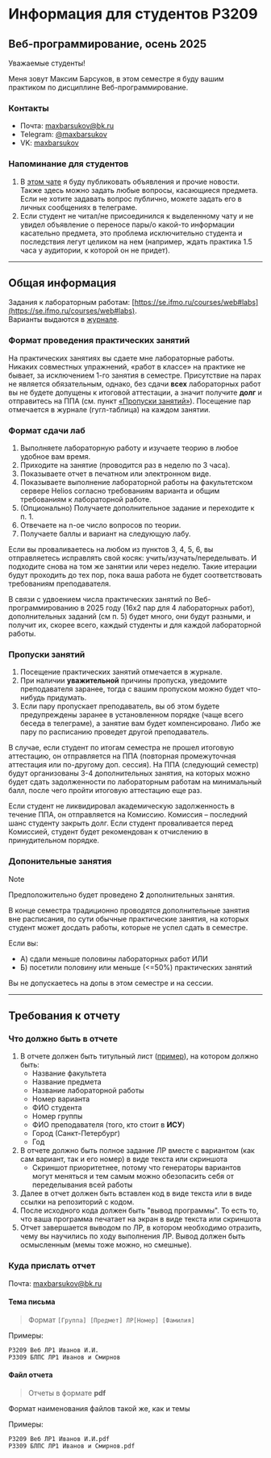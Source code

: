 # Информация для студентов P3209

## Веб-программирование, осень 2025

Уважаемые студенты!

Меня зовут Максим Барсуков, в этом семестре я буду вашим практиком по дисциплине Веб-программирование.

### Контакты

- Почта: [maxbarsukov@bk.ru](mailto:maxbarsukov@bk.ru)
- Telegram: [@maxbarsukov](https://t.me/maxbarsukov)
- VK: [maxbarsukov](https://vk.com/maxbarsukov)

### Напоминание для студентов

1. В [этом чате](https://t.me/+-U_y9kVaAw9hNzVi) я буду публиковать объявления и прочие новости. Также здесь можно задать любые вопросы, касающиеся предмета. Если не хотите задавать вопрос публично, можете задать его в личных сообщениях в телеграме.
2. Если студент не читал/не присоединился к выделенному чату и не увидел объявление о переносе пары/о какой-то информации касательно предмета, это проблема исключительно студента и последствия легут целиком на нем (например, ждать практика 1.5 часа у аудитории, к которой он не придет).

---

## Общая информация

Задания к лабораторным работам: [https://se.ifmo.ru/courses/web#labs](https://se.ifmo.ru/courses/web#labs). \
Варианты выдаются в [журнале](https://docs.google.com/spreadsheets/d/1BeeVReWsVmSmnrdg7FgdixiAGH6JmNxX0EBgBqSTk6o/edit?gid=702515827#gid=702515827).

### Формат проведения практических занятий

На практических занятиях вы сдаете мне лабораторные работы. Никаких совместных упражнений, «работ в классе» на практике не бывает, за исключением 1-го занятия в семестре. Присутствие на парах не является обязательным, однако, без сдачи **всех** лабораторных работ вы не будете допущены к итоговой аттестации, а значит получите **долг** и отправитесь на ППА (см. пункт [«Пропуски занятий»](missing-class)). Посещение пар отмечается в журнале (гугл-таблица) на каждом занятии.

### Формат сдачи лаб

1. Выполняете лабораторную работу и изучаете теорию в любое удобное вам время.
2. Приходите на занятие (проводится раз в неделю по 3 часа).
3. Показываете отчет в печатном или электронном виде.
4. Показываете выполнение лабораторной работы на факультетском сервере Helios согласно требованиям варианта и общим требованиям к лабораторной работе.
5. (Опционально) Получаете дополнительное задание и переходите к п. 1.
6. Отвечаете на n-ое число вопросов по теории.
7. Получаете баллы и вариант на следующую лабу.

Если вы проваливаетесь на любом из пунктов 3, 4, 5, 6, вы отправляетесь исправлять свой косяк: учить/изучать/переделывать. И подходите снова на том же занятии или через неделю. Такие итерации будут проходить до тех пор, пока ваша работа не будет соответствовать требованиям преподавателя.

В связи с удвоением числа практических занятий по Веб-программированию в 2025 году (16x2 пар для 4 лабораторных работ), дополнительных заданий (см п. 5) будет много, они будут разными, и получит их, скорее всего, каждый студенты и для каждой лабораторной работы.

### Пропуски занятий <a name="missing-class"></a>

1. Посещение практических занятий отмечается в журнале.
2. При наличии **уважительной** причины пропуска, уведомите преподавателя заранее, тогда с вашим пропуском можно будет что-нибудь придумать.
3. Если пару пропускает преподаватель, вы об этом будете предупреждены заранее в установленном порядке (чаще всего беседа в телеграме), а занятие вам будет компенсировано. Либо же пару по расписанию проведет другой преподаватель.

В случае, если студент по итогам семестра не прошел итоговую аттестацию, он отправляется на ППА (повторная промежуточная аттестация или по-другому доп. сессия). На ППА (следующий семестр) будут организованы 3-4 дополнительных занятия, на которых можно будет сдать задолженности по лабораторным работам на минимальный балл, после чего пройти итоговую аттестацию еще раз.

Если студент не ликвидировал академическую задолженность в течение ППА, он отправляется на Комиссию. Комиссия – последний шанс студенту закрыть долг. Если студент проваливается перед Комиссией, студент будет рекомендован к отчислению в принудительном порядке.

### Допонительные занятия

> [!NOTE]
> Предположительно будет проведено **2** дополнительных занятия.

В конце семестра традиционно проводятся дополнительные занятия вне расписания, по сути обычные практические занятия,
на которых студент может досдать работы, которые не успел сдать в семестре.

Если вы:
- А) сдали меньше половины лабораторных работ
ИЛИ
- Б) посетили половину или меньше (<=50%) практических занятий

Вы не допускаетесь на допы в этом семестре и на сессии.

---

## Требования к отчету

### Что должно быть в отчете

1. В отчете должен быть титульный лист ([пример](https://docs.google.com/document/d/16dz99HCS1N2TmWJWDBzKMTg-p_qmlnKxqsUIarAIJJU/edit?usp=sharing)), на котором должно быть:
    - Название факультета
    - Название предмета
    - Название лабораторной работы
    - Номер варианта
    - ФИО студента
    - Номер группы
    - ФИО преподавателя (того, кто стоит в **ИСУ**)
    - Город (Санкт-Петербург)
    - Год
2. В отчете должно быть полное задание ЛР вместе с вариантом (как сам вариант, так и его номер) в виде текста или скриншота
    - Скриншот приоритетнее, потому что генераторы вариантов могут меняться и тем самым можно обезопасить себя от переделывания всей работы
4. Далее в отчет должен быть вставлен код в виде текста или в виде ссылки
   на репозиторий с кодом.
5. После исходного кода должен быть "вывод программы". То есть то, что ваша
   программа печатает на экран в виде текста или скриншота
6. Отчет завершается выводом по ЛР, в котором необходимо отразить, чему вы научились по ходу выполнения ЛР. Вывод должен быть осмысленным (мемы тоже можно, но смешные).

### Куда прислать отчет

Почта: [maxbarsukov@bk.ru](mailto:maxbarsukov@bk.ru)

#### Тема письма

> Формат `[Группа] [Предмет] ЛР[Номер] [Фамилия]`

Примеры:

`P3209 Веб ЛР1 Иванов И.И.`<br />
`P3309 БЛПС ЛР1 Иванов и Смирнов`

#### Файл отчета

> Отчеты в формате **pdf**

Формат наименования файлов такой же, как и темы

Примеры:

`P3209 Веб ЛР1 Иванов И.И.pdf`<br />
`P3309 БЛПС ЛР1 Иванов и Смирнов.pdf`<br />
